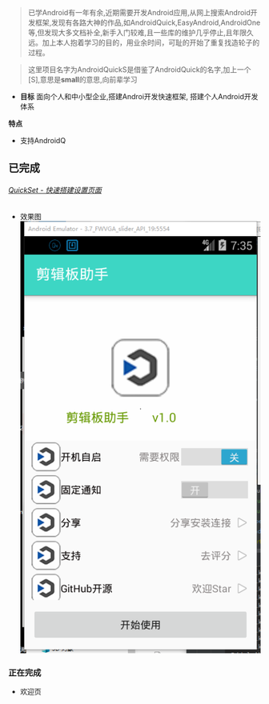 
 > 已学Android有一年有余,近期需要开发Android应用,从网上搜索Android开发框架,发现有各路大神的作品,如AndroidQuick,EasyAndroid,AndroidOne等,但发现大多文档补全,新手入门较难,且一些库的维护几乎停止,且年限久远。加上本人抱着学习的目的，用业余时间，可耻的开始了重复找造轮子的过程。 

 > 这里项目名字为AndroidQuickS是借鉴了AndroidQuick的名字,加上一个[S],意思是**small**的意思,向前辈学习 
 
 * **目标**
  面向个人和中小型企业,搭建Androi开发快速框架,
  搭建个人Android开发体系

**特点**

* 支持AndroidQ


## 已完成

###### [QuickSet - 快速搭建设置页面](./quickset/readme.md)

* 效果图
 ![demo](./quickset/doc/image/效果图.png)

### 正在完成

* 欢迎页


